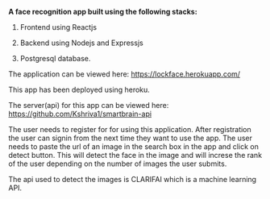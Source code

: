 **A face recognition app built using the following stacks:**

1. Frontend using Reactjs

2. Backend using Nodejs and Expressjs

3. Postgresql database.

The application can be viewed here: https://lockface.herokuapp.com/

This app has been deployed using heroku.

The server(api) for this app can be viewed here: https://github.com/Kshriva1/smartbrain-api

The user needs to register for for using this application. After registration the user can signin from the next time they want to use the app. The user needs to paste the url of an image in the search box in the app and click on detect button. This will detect the face in the image and will increse the rank of the user depending on the number of images the user submits.

The api used to detect the images is CLARIFAI which is a machine learning API.

